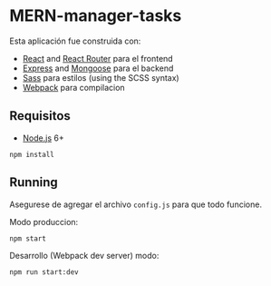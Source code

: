 # MERN-manager-tasks

Esta aplicación fue construida con:
- [React](https://facebook.github.io/react/) and [React Router](https://reacttraining.com/react-router/) para el frontend
- [Express](http://expressjs.com/) and [Mongoose](http://mongoosejs.com/) para el backend
- [Sass](http://sass-lang.com/) para estilos (using the SCSS syntax)
- [Webpack](https://webpack.github.io/) para compilacion


## Requisitos

- [Node.js](https://nodejs.org/en/) 6+

```shell
npm install
```


## Running

Asegurese de agregar el archivo `config.js` para que todo funcione.

Modo produccion:

```shell
npm start
```

Desarrollo (Webpack dev server) modo:

```shell
npm run start:dev
```
